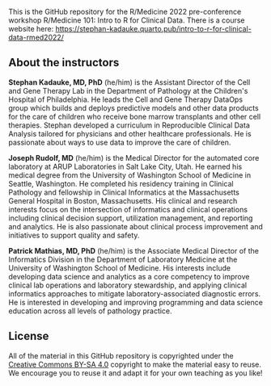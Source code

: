 This is the GitHub repository for the R/Medicine 2022 pre-conference workshop R/Medicine 101: Intro to R for Clinical Data. There is a course website here: <https://stephan-kadauke.quarto.pub/intro-to-r-for-clinical-data-rmed2022/>

## About the instructors

**Stephan Kadauke, MD, PhD** (he/him) is the Assistant Director of the Cell and Gene Therapy Lab in the Department of Pathology at the Children's Hospital of Philadelphia. He leads the Cell and Gene Therapy DataOps group which builds and deploys predictive models and other data products for the care of children who receive bone marrow transplants and other cell therapies. Stephan developed a curriculum in Reproducible Clinical Data Analysis tailored for physicians and other healthcare professionals. He is passionate about ways to use data to improve the care of children.

**Joseph Rudolf, MD** (he/him) is the Medical Director for the automated core laboratory at ARUP Laboratories in Salt Lake City, Utah. He earned his medical degree from the University of Washington School of Medicine in Seattle, Washington. He completed his residency training in Clinical Pathology and fellowship in Clinical Informatics at the Massachusetts General Hospital in Boston, Massachusetts. His clinical and research interests focus on the intersection of informatics and clinical operations including clinical decision support, utilization management, and reporting and analytics. He is also passionate about clinical process improvement and initiatives to support quality and safety.

**Patrick Mathias, MD, PhD** (he/him) is the Associate Medical Director of the Informatics Division in the Department of Laboratory Medicine at the University of Washington School of Medicine. His interests include developing data science and analytics as a core competency to improve clinical lab operations and laboratory stewardship, and applying clinical informatics approaches to mitigate laboratory-associated diagnostic errors. He is interested in developing and improving programming and data science education across all levels of pathology practice.


## License

All of the material in this GitHub repository is copyrighted under the [Creative Commons BY-SA 4.0](https://creativecommons.org/licenses/by-sa/4.0/) copyright to make the material easy to reuse. We encourage you to reuse it and adapt it for your own teaching as you like!
